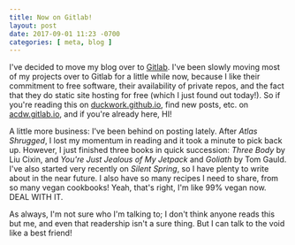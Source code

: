 ```yaml
---
title: Now on Gitlab!
layout: post
date: 2017-09-01 11:23 -0700
categories: [ meta, blog ]
---
```


I've decided to move my blog over to [Gitlab](https://gitlab.com).  I've been 
slowly moving most of my projects over to Gitlab for a little while now, because
I like their commitment to free software, their availability of private repos,
and the fact that they do static site hosting for free (which I just found out
today!).  So if you're reading this on [duckwork.github.io][], find new posts, etc.
on [acdw.gitlab.io][], and if you're already here, HI!

[duckwork.github.io]: https://duckwork.github.io
[acdw.gitlab.io]: https://acdw.gitlab.io

A little more business: I've been behind on posting lately.  After *Atlas
Shrugged*, I lost my momentum in reading and it took a minute to pick back up.
However, I just finished three books in quick succession: *Three Body* by Liu
Cixin, and *You're Just Jealous of My Jetpack* and *Goliath* by Tom Gauld.  I've
also started very recently on *Silent Spring*, so I have plenty to write about
in the near future.  I also have so many recipes I need to share, from so many
vegan cookbooks!  Yeah, that's right, I'm like 99% vegan now.  DEAL WITH IT.

As always, I'm not sure who I'm talking to; I don't think anyone reads this but
me, and even that readership isn't a sure thing.  But I can talk to the void 
like a best friend!
